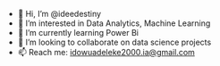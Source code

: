 - 👋 Hi, I’m @ideedestiny
- 👀 I’m interested in Data Analytics, Machine Learning 
- 🌱 I’m currently learning Power Bi
- 💞️ I’m looking to collaborate on data science projects 
- 📫 Reach me: idowuadeleke2000.ia@gmail.com

<!---
ideedestiny/ideedestiny is a ✨ special ✨ repository because its `README.md` (this file) appears on your GitHub profile.
You can click the Preview link to take a look at your changes.
--->
